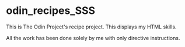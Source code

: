 # odin_recipes_SSS
This is The Odin Project's recipe project. This displays my HTML skills.

All the work has been done solely by me with only directive instructions.